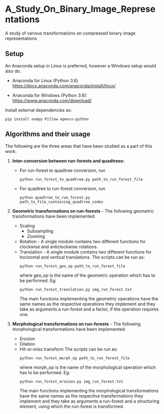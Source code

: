 # A_Study_On_Binary_Image_Representations
A study of various transformations on compressed binary image representations

## Setup
An Anaconda setup in Linux is preferred, however a Windows setup would also do.

* Anaconda for Linux (Python 3.6)
https://docs.anaconda.com/anaconda/install/linux/

* Anaconda for Windows (Python 3.6):
https://www.anaconda.com/download/

Install external dependencies as:
```
pip install numpy Pillow opencv-python
```
## Algorithms and their usage
The following are the three areas that have been studied as a part of this work:
1. **Inter-conversion between run-forests and quadtrees:**
	* For run-forest to quadtree conversion, run
		```
		python run_forest_to_quadtree.py path_to_run_forest_file
		```
	* For quadtree to run-forest conversion, run
		```
		python quadtree_to_run_forest.py path_to_file_containing_quadtree_codes
		```
2. **Geometric transformations on run-forests** -  The following geometric transformations have been implemented:
	* Scaling
		* Subsampling
		* Zooming
	* Rotation - A single module contains two different functions for clockwise and anticlockwise rotations.
	* Translation - A single module contains two different functions for horizontal and vertical translations.
	The scripts can be run as:
		```
		python run_forest_geo_op path_to_run_forest_file
		```
		where geo_op is the name of the geometric operation which has to be performed.
		Eg:
		```
		python run_forest_translation.py img_run_forest.txt
		```
		The main functions implementing the geometric operations have the same names as the respective operations they implement and they take as arguments a run-forest and a factor, if the operation requires one.

3. **Morphological transformations on run-forests** -  The following morphological transformations have been implemented:
	* Erosion
	* Dilation
	* Hit-or-miss transform
	The scripts can be run as:
		```
		python run_forest_morph_op path_to_run_forest_file
		```
		where morph_op is the name of the morphological operation which has to be performed.
		Eg:
		```
		python run_forest_erosion.py img_run_forest.txt
		```
		The main functions implementing the morphological transformations have the same names as the respective transformations they implement and they take as arguments a run-forest and a structuring element, using which the run-forest is transformed.
		
